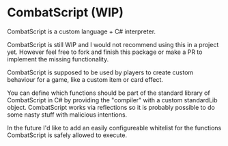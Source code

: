 # CombatScript (WIP)
CombatScript is a custom language + C# interpreter.

CombatScript is still WIP and I would not recommend using this in a project yet.
However feel free to fork and finish this package or make a PR to implement the missing functionality.

CombatScript is supposed to be used by players to create custom behaviour for a game, like a custom item or card effect.

You can define which functions should be part of the standard library of CombatScript in C# by providing the "compiler" with a custom standardLib object.
CombatScript works via reflections so it is probably possible to do some nasty stuff with malicious intentions.

In the future I'd like to add an easily configureable whitelist for the functions CombatScript is safely allowed to execute.
